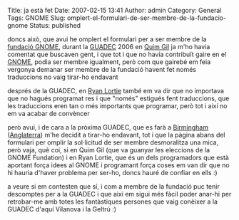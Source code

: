 Title: ja està fet
Date: 2007-02-15 13:41
Author: admin
Category: General
Tags: GNOME
Slug: omplert-el-formulari-de-ser-membre-de-la-fundacio-gnome
Status: published

doncs això, que avui he omplert el formulari per a ser membre de la <a href="http://foundation.gnome.org/" target="_blank" rel="noopener">fundació GNOME</a>, durant la <a href="http://www.guadec.org" target="_blank" rel="noopener">GUADEC</a> 2006 en <a href="http://desdeamericaconamor.org/" target="_blank" rel="noopener">Quim Gil</a> ja m'ho havia comentat que buscaven gent, i que tot i que no havia contribuït gaire en el [GNOME](http://www.gnome.org), podia ser membre igualment, però com que gairebé em feia vergonya demanar ser membre de la fundació havent fet només traduccions no vaig tirar-ho endavant

després de la GUADEC, en <a href="http://blogs.gnome.org/ryanl" target="_blank" rel="noopener">Ryan Lortie</a> també em va dir que no importava que no hagués programat res i que "només" estigués fent traduccions, que les traduccions eren tan o més importants que programar, però tot i així no em va acabar de convèncer

però avui, i de cara a la pròxima GUADEC, que es farà a <a href="http://ca.wikipedia.org/wiki/Birmingham" target="_blank" rel="noopener">Birmingham</a> (<a href="http://ca.wikipedia.org/wiki/Anglaterra" target="_blank" rel="noopener">Anglaterra</a>) m'he decidit a tirar-ho endavant, tot i que la pàgina abans del formulari per omplir la sol·licitud de ser membre desmoralitza una mica, però vaja, què coi, si en Quim Gil (que va guanyar les eleccions de la GNOME Fundation) i en Ryan Lortie, que és un dels programadors que està aportant força idees al GNOME i programant força coses em van dir que no hi hauria d'haver problema per ser-ho, doncs hauré de confiar en ells :)

a veure si em contesten que sí, i com a membre de la fundació puc tenir descomptes per a la GUADEC i que així em sigui més fàcil poder anar-hi per retrobar-me amb totes les fantàstiques persones que vaig conèixer a la GUADEC d'aquí Vilanova i la Geltrú :)
